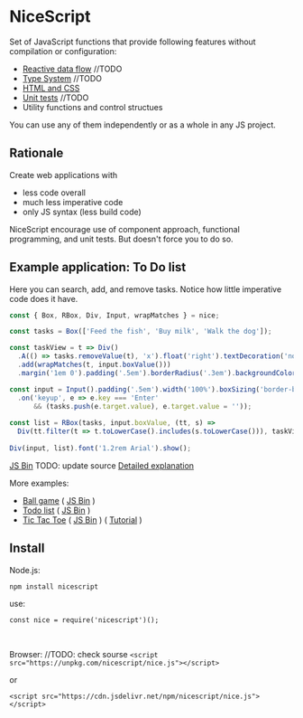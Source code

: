 NiceScript
=========

Set of JavaScript functions that provide following features without compilation 
or configuration:

* [Reactive data flow](#boxes) //TODO
* [Type System](#types) //TODO
* [HTML and CSS](./doc/html.md)
* [Unit tests](#tests) //TODO
* Utility functions and control structues


You can use any of them independently or as a whole in any JS project. 


## Rationale
Create web applications with 
* less code overall
* much less imperative code
* only JS syntax (less build code)

NiceScript encourage use of component approach, functional programming, and unit tests.
But doesn't force you to do so. 

## Example application: To Do list

Here you can search, add, and remove tasks. 
Notice how little imperative code does it have.


```javascript
const { Box, RBox, Div, Input, wrapMatches } = nice;

const tasks = Box(['Feed the fish', 'Buy milk', 'Walk the dog']);

const taskView = t => Div()
  .A(() => tasks.removeValue(t), 'x').float('right').textDecoration('none').up
  .add(wrapMatches(t, input.boxValue()))
  .margin('1em 0').padding('.5em').borderRadius('.3em').backgroundColor('#DEF');

const input = Input().padding('.5em').width('100%').boxSizing('border-box')
  .on('keyup', e => e.key === 'Enter' 
      && (tasks.push(e.target.value), e.target.value = ''));
  
const list = RBox(tasks, input.boxValue, (tt, s) => 
  Div(tt.filter(t => t.toLowerCase().includes(s.toLowerCase())), taskView));
  
Div(input, list).font('1.2rem Arial').show();
```
[JS Bin](https://jsbin.com/setizekuqu/edit?html,output) TODO: update source
[Detailed explanation](./doc/todo_example.md)








More examples:

* [Ball game](./examples/ball.html) ( [JS Bin](https://jsbin.com/wimayanovu/1/edit?html,output) )
* [Todo list](./examples/todo.html) ( [JS Bin](https://jsbin.com/yetufekopi/1/edit?html,output) )
* [Tic Tac Toe](./examples/tictactoe.html) 
  ( [JS Bin](https://jsbin.com/yozupufaci/edit?html,output) )
  ( [Tutorial](https://medium.com/@sergey.kashulin/creating-web-applications-with-nicescript-338184d18331) )

## Install
Node.js:

`npm install nicescript`

use:

`const nice = require('nicescript')();`

&nbsp;

Browser:
//TODO: check sourse
`<script src="https://unpkg.com/nicescript/nice.js"></script>`

or

`<script src="https://cdn.jsdelivr.net/npm/nicescript/nice.js"></script>`

<!--
## Basic features



### Nice values

### Types

Each value in NiceScript has a type. Here is a root of types hierarchy:  

+ Anything
  + Something
    + Value
      + Obj
        + Arr
        + [Html](#html)
      + Single
        + Str
        + Num
        + Bool
    + [Function](#functions)
    + [Box](#boxes)
    + Ok
  + Nothing
    + Error
    + Undefined
    + Null
    + Fail
    + ...


#### Wrapping values
Call nice with js value to wrap it with most appropriate type.
```javascript
const nice = require('nicescript')();
nice(4);        // nice.Num;
nice("");       // nice.Str;
nice(true);     // nice.Bool;
nice({});       // nice.Obj;
nice([]);       // nice.Arr;
nice(1, 2, 3);  // nice.Arr;
nice(null);     // nice.Null;
```


#### User types
```javascript
nice.Type('Dog')
  .str('title')
  .num('weight')
  .by((z, title) => z.title(title));

const d = nice.Dog('Jim').weight(5);
d.name();       // Jim 
d.weight();     // 5

// by default created type extends nice.Obj
d.isObj()   // true

```
Type name should start with capital letter.


### Functions

```javascript
// Creating anonymous function
const f = nice.Func(n => n + 1);
f(1);               // 2

// Named functions will be added to nice
const plusTwo = nice.Func('plusTwo', n => n + 2);
//or nice.Func(function plusTwo(n) { return n + 2; });
plusTwo(1);         // 3
nice.plusTwo(1);    // 3

// Check argument type
const x2 = nice.Func.Number('x2', n => n * 2);
x2(21);             // 42
nice.x2(21);        // 42
nice.Num(1).x2();// 42
x2('q');            // throws "Function  can't handle (Str)"

// now let's overload x2 for strings
x2.String(s => s + '!');
x2(21);             // 42
x2('q');            // q!

```
Function name should start with lowercase letter. 

#### Function types

##### Mapping
Clean function that do not changes it's arguments. 
NiceScript will always [wrap](#wrapping-values) result of Mapping. 

```javascript
nice.Mapping.Num.Num('times', (a, b) => a * b);
const n = nice(5);
const n2 = n.times(3).times(2); // nice.Num(30)
n()                             // 5
n2()                            // 30;
```
 
##### Check
Returns boolean. Never changes it's arguments. 
After definition named Check can be used in [Switch](#switch) and 'is' statements. 

##### Action
Changes first argument. Action always returns it's first argument so you can 
call multiple actions in a row.

```javascript
nice.Action.Num.Num('times', (a, b) => a * b);
const n = nice(5);
n.times(3).times(2);            // n
n();                            // 30;
```


### Switch
Delayed argumet
```javascript
const f = nice.Switch
  .equal(1)(11)
  .isNumber(22)
  .isString.use(s => s + '!')
  .isNothing(':(')
  .default(42);
f(1);           // 11
f(3);           // 22
f('qwe');       // "qwe!"
f([]);          // 42
f(0);           // 42
f(undefined);   // :(
f(null);        // :(
```
Instant argument
```javascript
nice.Check('isMeat', v => ['pork', 'beef'].includes(v));
const tiger = { say: console.log };
function feedTiger(tiger, food){
  tiger.hungry = nice.Switch(food)
    .isMeat(false)
    .default.use(name => tiger.say('I do not like ' + name) || true);
}

feedTiger(tiger, 'apple');   // tiger.hungry === true
// > I do not like apple

feedTiger(tiger, 'beef');    // tiger.hungry === false
```
#### Switch vs Function overload
Overloaded Function will search for best match while Switch will use first match.
```javascript
nice.Func.Nothing(() => 1).Null(() => 2)(null);                 // 2
nice.Switch(null).isNothing.use(() => 1).isNull.use(() => 2);   // 1
```
Besides current implementation of Switch use only first argument.

 
### Boxes
Stateful observable components. 

```javascript
const { Box, RBox } = nice;
const b = Box(1);     // create box with 1 in it
b.subscribe(v => console.log('b:', v));
//b: 1

b(2);                 // write value
//b: 2
b();                  // read value
//2

// create reactive Box that follows changes in b
const b2 = RBox(b, n => n * 2);
b(3);                 // b2() === 6
```

#### BoxSet



### Html
```javascript
const div = nice.Div('Normal ', 'text ')
  .i('italic ')
  .add('normal ')
  .B('red bold').color('red').up
  .margin('10px')
  .fontSize('20px');

// browser and server
div.html
// <div style="margin:10px;font-size:20px">Normal text <i>italic </i>normal <b style="color:red">red bold</b></div>

// browser only
div.show(); // attach dom node to document.body or provided node 
```

Add some [Boxes](#boxes) to handle asynchronous cases.
```javascript
const { Box, Div, Switch, Nothing } = nice;

const data = Box(Nothing);

const div = RBox(data, Switch
      .isString.use(s => Div('Data: ', s))
      .default(Div('Loading...')));

div.listen(d => console.log(d.html));
// <div>Loading...</div>



data('Some data');
// <div>Data: Some data</div>


div.show(); // will create and attach dome node and update it's state according to boxes states
```


## Tests

```javascript
const { expect, TestSet } = nice;
const app = {};

// Create test set
const test = nice.TestSet(app);

obj.x2 = x => x*2;

// Create test
test("Double value", (x2) => { // x2 found in app 
  expect(x2(3)).is(6);
  
  // nested tests are ok
  test("Double mapping", (Spy) => { // no app.Spy found so nice.Spy provided
    const f = Spy(x2);
    expect([1,2].map(f)).deepEqual([2,4]);
    expect(f).calledTwice();
  })
});

// Create custom check
nice.Check('isBig', n => n > 10);

test((x2) => {
  expect(x2(6)).isBig();
  expect(x2(4)).not.isBig();
});

// Run tests
test.run();
//Tests done. OK: 3, Error: 0 (1ms)

```

You can use any created `Check` after `expect(value)`

[Top](#nicescript)

### Old

* [Functions](#functions) - adds couple features to regular JS functions.
* [Switch](#switch) - finally convenient.


---------------
Calling [mapping](#mapping) on box will create new box that follows changes in the original.
```javascript
const a = nice.Box('qwe');
// qwe!
a('asd');
// asd!
```

Calling [action](#action) on box will change its content.
```javascript
const a = nice.Box([1, 2]).listen(console.log);
// [1, 2];
a.push(3);
// [1, 2, 3];
```
-->